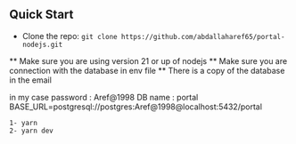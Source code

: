 

## Quick Start
- Clone the repo: `git clone https://github.com/abdallaharef65/portal-nodejs.git`

** Make sure you are using version 21 or up of nodejs
** Make sure you are connection with the database in env file
** There is a copy of the database in the email

in my case 
password : Aref@1998
DB name : portal
BASE_URL=postgresql://postgres:Aref@1998@localhost:5432/portal

``` in vs code terminal write
1- yarn
2- yarn dev





